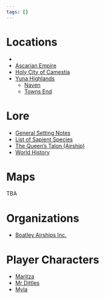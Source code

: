 ```yaml
---
tags: []
---
```

# Locations
- 
- [Ascarian Empire](Locations/Ascarian%20Empire.md)
- [Holy City of Camestia](Locations/Holy%20City%20of%20Camestia.md)
- [Yuna Highlands](Locations/Yuna%20Highlands.md)
	- [Naven](Locations/Naven.md)
	- [Towns End](Locations/Towns%20End.md)

# Lore
- [General Setting Notes](Lore/General%20Setting%20Notes.md)
- [List of Sapient Species](Lore/List%20of%20Sapient%20Species.md)
- [The Queen’s Talon (Airship)](Lore/The%20Queen’s%20Talon%20(Airship).md)
- [World History](Lore/World%20History.md])
# Maps
TBA

# Organizations
- [Boatley Airships Inc.](Organizations/Boatley%20Airships%20Inc..md)

# Player Characters
- [Maritza](Player%20Characters/Maritza.md)
- [Mr Dittles](Player%20Characters/Mr%20Dittles.md)
- [Myla](Player%20Characters/Myla.md)